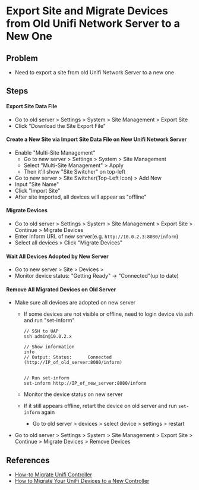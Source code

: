 # Export Site and Migrate Devices from Old Unifi Network Server to a New One

## Problem
* Need to export a site from old Unifi Network Server to a new one

## Steps

#### Export Site Data File
* Go to old server > Settings > System > Site Management > Export Site
* Click "Download the Site Export File"

#### Create a New Site via Import Site Data File on New Unifi Network Server
* Enable "Multi-Site Management"
  * Go to new server > Settings > System > Site Management
  * Select "Multi-Site Management" > Apply
  * Then it'll show "Site Switcher" on top-left
* Go to new server > Site Switcher(Top-Left Icon) > Add New
* Input "Site Name"
* Click "Import Site"
* After site imported, all devices will appear as "offline"

#### Migrate Devices
* Go to old server > Settings > System > Site Management > Export Site > Continue > Migrate Devices
* Enter inform URL of new server(e.g. `http://10.0.2.3:8080/inform`)
* Select all devices > Click "Migrate Devices"

#### Wait All Devices Adopted by New Server
* Go to new server > Site > Devices >
* Monitor device status: "Getting Ready" -> "Connected"(up to date)

#### Remove All Migrated Devices on Old Server
* Make sure all devices are adopted on new server
  * If some devices are not visible or offline, need to login device via ssh and run "set-inform"
    ```
    // SSH to UAP
    ssh admin@10.0.2.x

    // Show information
    info
    // Output: Status:      Connected (http://IP_of_old_server:8080/inform)
    

    // Run set-inform
    set-inform http://IP_of_new_server:8080/inform
    ```
  * Monitor the device status on new server

  * If it still appears offline, retart the device on old server and run `set-inform` again
    * Go to old server > devices > select device > settings > restart

* Go to old server > Settings > System > Site Management > Export Site > Continue > Migrate Devices > Remove Devices


## References
* [How-to Migrate Unifi Controller](https://lazyadmin.nl/home-network/migrate-unifi-controller/)
* [How to Migrate Your UniFi Devices to a New Controller](https://www.unihosted.com/docs/migrate-unifi-devices-new-controller-guide)
